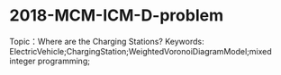 # 2018-MCM-ICM-D-problem
Topic：Where are the Charging Stations?  Keywords: ElectricVehicle;ChargingStation;WeightedVoronoiDiagramModel;mixed integer programming;
